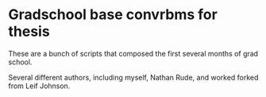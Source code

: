 # Gradschool base convrbms for thesis

These are a bunch of scripts that composed the first several months of grad school.

Several different authors, including myself, Nathan Rude, and worked forked from Leif 
Johnson.
